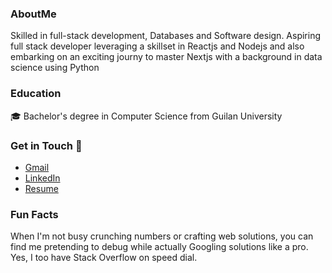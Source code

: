 
<!--
**mojibc1377/mojibc1377** is a ✨ _special_ ✨ repository because its `README.md` (this file) appears on your GitHub profile.

Here are some ideas to get you started:

- 🔭 I’m currently working on ...
- 🌱 I’m currently learning ...
- 👯 I’m looking to collaborate on ...
- 🤔 I’m looking for help with ...
- 💬 Ask me about ...
- 📫 How to reach me: ...
- 😄 Pronouns: ...
- ⚡ Fun fact: ...
-->

### AboutMe
Skilled in full-stack development, Databases and Software design.
Aspiring full stack developer leveraging a skillset in Reactjs and Nodejs and also embarking on an exciting journy to master Nextjs
with a background in data science using Python 

### Education
🎓 Bachelor's degree in Computer Science from Guilan University

### Get in Touch 💬 
- [Gmail](mailto:mojtaba.bagherich@gmail.com)
- [LinkedIn](https://www.linkedin.com/in/mojtaba-bagheri-chenari/)
- [Resume](https://portfolio-ashy-one-22.vercel.app/)

### Fun Facts
When I'm not busy crunching numbers or crafting web solutions, you can find me pretending to debug while actually Googling solutions like a pro. Yes, I too have Stack Overflow on speed dial.
